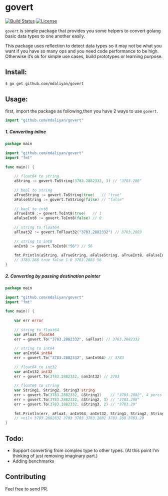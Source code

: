 # govert
    
[![Build Status](https://travis-ci.org/mdaliyan/govert.svg?branch=master)](https://travis-ci.org/mdaliyan/govert)
[![License](http://img.shields.io/badge/license-mit-blue.svg?style=flat-square)](https://raw.githubusercontent.com/labstack/echo/master/LICENSE)
    
`govert` is simple package that provides you some helpers to convert 
golang basic data types to one another easily.
 
This package uses reflection to detect data types so it may not be what 
you want if you have so many ops and you need code performance to be high. 
Otherwise it’s ok for simple use cases, build prototypes or learning purpose.
    
## Install:
````bash
$ go get github.com/mdaliyan/govert
````
    
## Usage:
 
first, import the package as following,then you have 2 ways to use `govert`. 
 
````go
import "github.com/mdaliyan/govert"
````
    
##### 1. Converting inline
````go
package main
    
import "github.com/mdaliyan/govert"
import "fmt"
    
func main() {
    
    // float64 to string
    aString := govert.ToString(3783.2882332, 3) // "3783.288"
    
    // bool to string
    aTrueString := govert.ToString(true)   // "true"
    aFalseString := govert.ToString(false) // "false"
    
    // bool to int8
    aTrueInt8 := govert.ToInt8(true)   // 1
    aFalseInt8 := govert.ToInt8(false) // 0
    
    // string to float64
    aFloat32 := govert.ToFloat32("3783.2882332") // 3783.2883
    
    // string to int8
    anInt8 := govert.ToInt8("56") // 56
    
    fmt.Println(aString, aTrueString, aFalseString, aTrueInt8, aFalseInt8, aFloat32, anInt8)
    // 3783.288 true false 1 0 3783.2883 56
}
````

##### 2. Converting by passing destination pointer
    
````go
package main
    
import "github.com/mdaliyan/govert"
import "fmt"
    
func main() {
    
    var err error
    
    // string to float64
    var aFloat float64
    err = govert.To("3783.2882332", &aFloat) // 3783.2882332
    
    // string to int64
    var anInt64 int64
    err = govert.To("3783.2882332", &anInt64) // 3783
    
    // float64 to int32
    var anInt32 int32
    err = govert.To(3783.2882332, &anInt32) // 3783
    
    // float64 to string
    var String1, String2, String3 string
    err = govert.To(3783.2882332, &String1)    // "3783.2882", 4 percs by default
    err = govert.To(3783.2882332, &String2, 3) // "3783.288"
    err = govert.To(3783.2882332, &String3, 2) // "3783.29"
    
    fmt.Println(err, aFloat, anInt64, anInt32, String1, String2, String3)
    // <nil> 3783.2882332 3783 3783 3783.2882 3783.288 3783.29
}
```` 
    
## Todo:
    
 - Support converting from complex type to other types. (At this point I'm thinking of just removing imaginary part.)
 - Adding benchmarks
    
## Contributing
    
Feel free to send PR.
